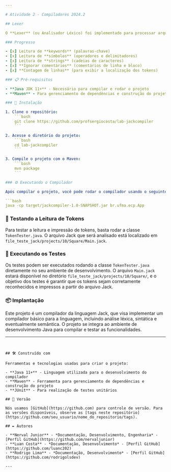 ```yaml
---

# Atividade 2 - Compiladores 2024.2

## Lexer

O **Lexer** (ou Analisador Léxico) foi implementado para processar arquivos da linguagem **Jack** e realizar a tokenização, que é o processo de dividir o código em unidades significativas, chamadas de *tokens*. O objetivo é transformar o código-fonte escrito em Jack em uma sequência de tokens que o compilador pode entender e manipular em estágios posteriores.

### Progresso

- [x] Leitura de **keywords** (palavras-chave)
- [x] Leitura de **símbolos** (operadores e delimitadores)
- [x] Leitura de **strings** (cadeias de caracteres)
- [x] **Ignorar comentários** (comentários de linha e bloco)
- [x] **Contagem de linhas** (para exibir a localização dos tokens)

### 📋 Pré-requisitos

- **Java JDK 11+** - Necessário para compilar e rodar o projeto
- **Maven** - Para gerenciamento de dependências e construção do projeto

### 🔧 Instalação

1. Clone o repositório:
    ```bash
    git clone https://github.com/profsergiocosta/lab-jackcompiler
    ```

2. Acesse o diretório do projeto:
    ```bash
    cd lab-jackcompiler
    ```

3. Compile o projeto com o Maven:
    ```bash
    mvn package
    ```

### ⚙️ Executando o Compilador

Após compilar o projeto, você pode rodar o compilador usando o seguinte comando:

```bash
java -cp target/jackcompiler-1.0-SNAPSHOT.jar br.ufma.ecp.App
```

### 📝 Testando a Leitura de Tokens

Para testar a leitura e impressão de tokens, basta rodar a classe `TokenTester.java`. O arquivo Jack que será analisado está localizado em `file_teste_jack/projects/10/Square/Main.jack`.

### 🔧 Executando os Testes

Os testes podem ser executados rodando a classe `TokenTester.java` diretamente no seu ambiente de desenvolvimento. O arquivo `Main.jack` estará disponível no diretório `file_teste_jack/projects/10/Square/`, e o objetivo dos testes é garantir que os tokens sejam corretamente reconhecidos e impressos a partir do arquivo Jack.

### 📦 Implantação

Este projeto é um compilador da linguagem Jack, que visa implementar um compilador básico para a linguagem, incluindo análise léxica, sintática e eventualmente semântica. O projeto se integra ao ambiente de desenvolvimento Java para compilar e testar as funcionalidades.

---
```


## 🛠️ Construído com

Ferramentas e tecnologias usadas para criar o projeto:

- **Java 11+** - Linguagem utilizada para o desenvolvimento do compilador
- **Maven** - Ferramenta para gerenciamento de dependências e construção do projeto
- **JUnit** - Para realização de testes unitários

## 📌 Versão

Nós usamos [GitHub](https://github.com) para controle de versão. Para as versões disponíveis, observe as [tags neste repositório](https://github.com/seu_usuario/nome_do_repositorio/tags).

## ✒️ Autores

- **Nerval Junior** - *Documentação, Desenvolvimento, Engenharia* - [Perfil GitHub](https://github.com/nervaljunior)
- **Luan Costa** - *Documentação, Desenvolvimento* - [Perfil GitHub](https://github.com/luanc202)
- **Rodrigo Lima** - *Documentação, Desenvolvimento* - [Perfil GitHub](https://github.com/rodrigolsdev)

---
